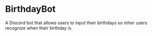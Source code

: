 # BirthdayBot
A Discord bot that allows users to input their birthdays so other users recognize when their birthday is.

